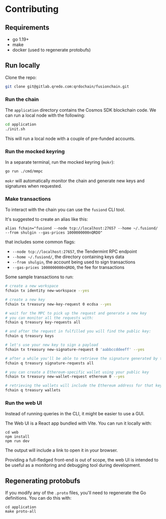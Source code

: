 # Contributing


## Requirements

- go 1.19+
- make
- docker (used to regenerate protobufs)


## Run locally

Clone the repo:

```bash
git clone git@gitlab.qredo.com:qrdochain/fusionchain.git
```


### Run the chain

The `application` directory contains the Cosmos SDK blockchain code. We can run
a local node with the following:

```bash
cd application
./init.sh
```

This will run a local node with a couple of pre-funded accounts.


### Run the mocked keyring

In a separate terminal, run the mocked keyring (`mokr`):

```bash
go run ./cmd/mmpc
```

`mokr` will automatically monitor the chain and generate new keys and
signatures when requested.


### Make transactions

To interact with the chain you can use the `fusiond` CLI tool.

It's suggested to create an alias like this:

```
alias fchain="fusiond --node tcp://localhost:27657 --home ~/.fusiond/ --from shulgin --gas-prices 1000000000nQRDO"
```

that includes some common flags:

- `--node tcp://localhost:27657`, the Tendermint RPC endpoint
- `--home ~/.fusiond/`, the directory containing keys data
- `--from shulgin`, the account being used to sign transactions
- `--gas-prices 1000000000nQRDO`, the fee for transactions

Some sample transactions to run:

```bash
# create a new workspace
fchain tx identity new-workspace --yes

# create a new key
fchain tx treasury new-key-request 0 ecdsa --yes

# wait for the MPC to pick up the request and generate a new key
# you can monitor all the requests with:
fchain q treasury key-requests all

# and after the request in fulfilled you will find the public key:
fchain q treasury keys

# let's use your new key to sign a payload
fchain tx treasury new-signature-request 0 'aabbccddeeff' --yes

# after a while you'll be able to retrieve the signature generated by the MPC
fchain q treasury signature-requests all

# you can create a Ethereum-specific wallet using your public key
fchain tx treasury new-wallet-request ethereum 0 --yes

# retrieving the wallets will include the Ethereum address for that key:
fchain q treasury wallets
```


### Run the web UI

Instead of running queries in the CLI, it might be easier to use a GUI.

The Web UI is a React app bundled with Vite. You can run it locally with:

```
cd web
npm install
npm run dev
```

The output will include a link to open it in your browser.

Providing a full-fledged front-end is out of scope, the web UI is intended to
be useful as a monitoring and debugging tool during development.


## Regenerating protobufs

If you modify any of the `.proto` files, you'll need to regenerate the
Go definitions. You can do this with:

```
cd application
make proto-all
```


